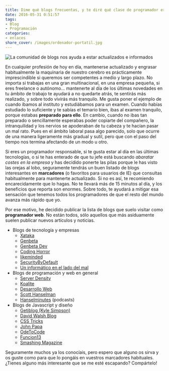 ```yaml
---
title: Dime qué blogs frecuentas, y te diré qué clase de programador eres
date: 2016-05-31 0:51:57
tags:
- Blog
- Programación
categories:
- enlaces
share_cover: /images/ordenador-portatil.jpg
---
```


![La comunidad de blogs nos ayuda a estar actualizados e informados](/images/ordenador-portatil-cropped.jpg "Ordenador portátil, café y libreta.")

En cualquier profesión de hoy en día, mantenerse actualizado y engrasar habitualmente la maquinaria de nuestro cerebro es prácticamente imprescindible si queremos ser competentes a medio y largo plazo. No importa si trabajas en una gran multinacional, en una empresa pequeña, si eres freelance o autónomo... mantenerte al día de los últimas novedades en tu ámbito de trabajo te ayudará a no quedarte atrás, te sentirás más realizado, y sobre todo vivirás más tranquilo. Me gusta poner el ejemplo de cuando íbamos al instituto y estudiábamos para un examen. Cuando habías estudiado lo suficiente y te sabías el temario bien, ibas al examen tranquilo, porque estabas **preparado para ello**. En cambio, cuando no ibas tan preparado o sencillamente esperabas poder copiarte del compañero, la intranquilidad y los nervios se apoderaban de tu cabeza y te hacían pasar un mal rato. Pues en el ámbito laboral pasa algo parecido, solo que ocurre de una manera ligeramente más gradual y sutil, pero que con el paso del tiempo nos termina afectando de un modo u otro.

Si eres un programador responsable, si te gusta estar al día en las últimas tecnologías, o si te has enterado de que tu jefe está buscando *abaratar costes en la empresa* y has decidido ponerte las pilas porque le has visto las orejas al lobo, seguramente tendrás un buen listado de blogs interesantes en **marcadores** (o favoritos para usuarios de IE) que consultas habitualmente para mantenerte actualizado. Si no es así, te recomiendo encarecidamente que lo hagas. No te llevará más de 15 minutos al día, y los beneficios que reporta son enormes. Sobre todo, te ayudará a mitigar esa sensación que tenemos todos los programadores de que el resto del mundo avanza más rápido que yo.

Por ese motivo, he decidido publicar la lista de blogs que suelo visitar como **programador web**. No están todos, sólo aquellos que más asíduamente suelen publicar nuevos artículos y noticias.

- Blogs de tecnología y empresas
  - [Xataka](http://www.xataka.com/)
  - [Genbeta](http://www.genbeta.com/)
  - [Genbeta Dev](http://www.genbetadev.com/)
  - [Coding Horror](https://blog.codinghorror.com/)
  - [likeminded](http://www.likeminded.es/)
  - [SecurityByDefault](http://www.securitybydefault.com/)
  - [Un informático en el lado del mal](http://www.elladodelmal.com/)
- Blogs de programación y web en general
  - [Server Density](https://blog.serverdensity.com/)
  - [Koalite](http://blog.koalite.com/)
  - [Desarrollo Web](http://www.desarrolloweb.com/)
  - [Scott Hanselman](http://www.hanselman.com/blog/)
  - [Hanselminutes](http://hanselminutes.com/) (podcasts)
- Blogs de Javascript y diseño
  - [Getiblog (Kyle Simpson)](https://blog.getify.com/)
  - [David Walsh Blog](https://davidwalsh.name/)
  - [CSS Tricks](https://css-tricks.com/)
  - [John Papa](https://johnpapa.net/)
  - [OdeToCode](http://odetocode.com/Blogs/scott/)
  - [Funcion13](https://www.funcion13.com/)
  - [Smashing Magazine](https://www.smashingmagazine.com/)

Seguramente muchos ya los conocíais, pero espero que alguno os sirva y os guste como para que lo pongáis en vuestros marcadores habituales.
¿Tienes alguno más interesante que se me esté escapando? Compártelo!


